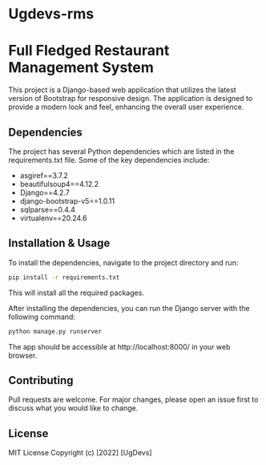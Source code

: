 # Ugdevs-rms
Full Fledged Restaurant Management System
==========================================

This project is a Django-based web application that utilizes the latest version of Bootstrap for responsive design. The application is designed to provide a modern look and feel, enhancing the overall user experience.

## Dependencies
The project has several Python dependencies which are listed in the requirements.txt file. Some of the key dependencies include:
- asgiref==3.7.2
- beautifulsoup4==4.12.2
- Django==4.2.7
- django-bootstrap-v5==1.0.11
- sqlparse==0.4.4
- virtualenv==20.24.6

## Installation & Usage
To install the dependencies, navigate to the project directory and run:

```bash
pip install -r requirements.txt
```

This will install all the required packages.

After installing the dependencies, you can run the Django server with the following command:

```bash
python manage.py runserver
```

The app should be accessible at http://localhost:8000/ in your web browser.

## Contributing
Pull requests are welcome. For major changes, please open an issue first to discuss what you would like to change.

## License
MIT License
Copyright (c) [2022] [UgDevs]
```
